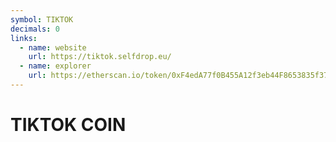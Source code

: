 ```yaml
---
symbol: TIKTOK
decimals: 0
links:
  - name: website
    url: https://tiktok.selfdrop.eu/
  - name: explorer
    url: https://etherscan.io/token/0xF4edA77f0B455A12f3eb44F8653835f377e36b76
---
```


# TIKTOK COIN
